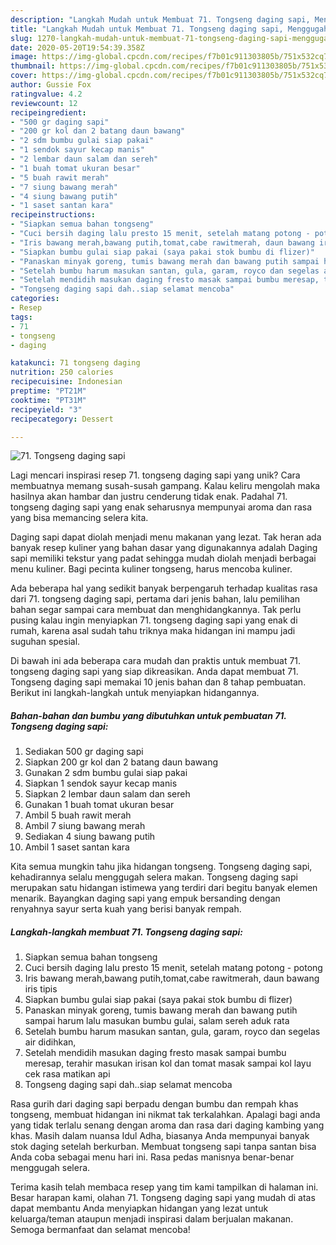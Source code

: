 ```yaml
---
description: "Langkah Mudah untuk Membuat 71. Tongseng daging sapi, Menggugah Selera"
title: "Langkah Mudah untuk Membuat 71. Tongseng daging sapi, Menggugah Selera"
slug: 1270-langkah-mudah-untuk-membuat-71-tongseng-daging-sapi-menggugah-selera
date: 2020-05-20T19:54:39.358Z
image: https://img-global.cpcdn.com/recipes/f7b01c911303805b/751x532cq70/71-tongseng-daging-sapi-foto-resep-utama.jpg
thumbnail: https://img-global.cpcdn.com/recipes/f7b01c911303805b/751x532cq70/71-tongseng-daging-sapi-foto-resep-utama.jpg
cover: https://img-global.cpcdn.com/recipes/f7b01c911303805b/751x532cq70/71-tongseng-daging-sapi-foto-resep-utama.jpg
author: Gussie Fox
ratingvalue: 4.2
reviewcount: 12
recipeingredient:
- "500 gr daging sapi"
- "200 gr kol dan 2 batang daun bawang"
- "2 sdm bumbu gulai siap pakai"
- "1 sendok sayur kecap manis"
- "2 lembar daun salam dan sereh"
- "1 buah tomat ukuran besar"
- "5 buah rawit merah"
- "7 siung bawang merah"
- "4 siung bawang putih"
- "1 saset santan kara"
recipeinstructions:
- "Siapkan semua bahan tongseng"
- "Cuci bersih daging lalu presto 15 menit, setelah matang potong - potong"
- "Iris bawang merah,bawang putih,tomat,cabe rawitmerah, daun bawang iris tipis"
- "Siapkan bumbu gulai siap pakai (saya pakai stok bumbu di flizer)"
- "Panaskan minyak goreng, tumis bawang merah dan bawang putih sampai harum lalu masukan bumbu gulai, salam sereh aduk rata"
- "Setelah bumbu harum masukan santan, gula, garam, royco dan segelas air didihkan,"
- "Setelah mendidih masukan daging fresto masak sampai bumbu meresap, terahir masukan irisan kol dan tomat masak sampai kol layu cek rasa matikan api"
- "Tongseng daging sapi dah..siap selamat mencoba"
categories:
- Resep
tags:
- 71
- tongseng
- daging

katakunci: 71 tongseng daging 
nutrition: 250 calories
recipecuisine: Indonesian
preptime: "PT21M"
cooktime: "PT31M"
recipeyield: "3"
recipecategory: Dessert

---
```



![71. Tongseng daging sapi](https://img-global.cpcdn.com/recipes/f7b01c911303805b/751x532cq70/71-tongseng-daging-sapi-foto-resep-utama.jpg)

Lagi mencari inspirasi resep 71. tongseng daging sapi yang unik? Cara membuatnya memang susah-susah gampang. Kalau keliru mengolah maka hasilnya akan hambar dan justru cenderung tidak enak. Padahal 71. tongseng daging sapi yang enak seharusnya mempunyai aroma dan rasa yang bisa memancing selera kita.

Daging sapi dapat diolah menjadi menu makanan yang lezat. Tak heran ada banyak resep kuliner yang bahan dasar yang digunakannya adalah Daging sapi memiliki tekstur yang padat sehingga mudah diolah menjadi berbagai menu kuliner. Bagi pecinta kuliner tongseng, harus mencoba kuliner.

Ada beberapa hal yang sedikit banyak berpengaruh terhadap kualitas rasa dari 71. tongseng daging sapi, pertama dari jenis bahan, lalu pemilihan bahan segar sampai cara membuat dan menghidangkannya. Tak perlu pusing kalau ingin menyiapkan 71. tongseng daging sapi yang enak di rumah, karena asal sudah tahu triknya maka hidangan ini mampu jadi suguhan spesial.


Di bawah ini ada beberapa cara mudah dan praktis untuk membuat 71. tongseng daging sapi yang siap dikreasikan. Anda dapat membuat 71. Tongseng daging sapi memakai 10 jenis bahan dan 8 tahap pembuatan. Berikut ini langkah-langkah untuk menyiapkan hidangannya.

<!--inarticleads1-->

##### Bahan-bahan dan bumbu yang dibutuhkan untuk pembuatan 71. Tongseng daging sapi:

1. Sediakan 500 gr daging sapi
1. Siapkan 200 gr kol dan 2 batang daun bawang
1. Gunakan 2 sdm bumbu gulai siap pakai
1. Siapkan 1 sendok sayur kecap manis
1. Siapkan 2 lembar daun salam dan sereh
1. Gunakan 1 buah tomat ukuran besar
1. Ambil 5 buah rawit merah
1. Ambil 7 siung bawang merah
1. Sediakan 4 siung bawang putih
1. Ambil 1 saset santan kara


Kita semua mungkin tahu jika hidangan tongseng. Tongseng daging sapi, kehadirannya selalu menggugah selera makan. Tongseng daging sapi merupakan satu hidangan istimewa yang terdiri dari begitu banyak elemen menarik. Bayangkan daging sapi yang empuk bersanding dengan renyahnya sayur serta kuah yang berisi banyak rempah. 

<!--inarticleads2-->

##### Langkah-langkah membuat 71. Tongseng daging sapi:

1. Siapkan semua bahan tongseng
1. Cuci bersih daging lalu presto 15 menit, setelah matang potong - potong
1. Iris bawang merah,bawang putih,tomat,cabe rawitmerah, daun bawang iris tipis
1. Siapkan bumbu gulai siap pakai (saya pakai stok bumbu di flizer)
1. Panaskan minyak goreng, tumis bawang merah dan bawang putih sampai harum lalu masukan bumbu gulai, salam sereh aduk rata
1. Setelah bumbu harum masukan santan, gula, garam, royco dan segelas air didihkan,
1. Setelah mendidih masukan daging fresto masak sampai bumbu meresap, terahir masukan irisan kol dan tomat masak sampai kol layu cek rasa matikan api
1. Tongseng daging sapi dah..siap selamat mencoba


Rasa gurih dari daging sapi berpadu dengan bumbu dan rempah khas tongseng, membuat hidangan ini nikmat tak terkalahkan. Apalagi bagi anda yang tidak terlalu senang dengan aroma dan rasa dari daging kambing yang khas. Masih dalam nuansa Idul Adha, biasanya Anda mempunyai banyak stok daging setelah berkurban. Membuat tongseng sapi tanpa santan bisa Anda coba sebagai menu hari ini. Rasa pedas manisnya benar-benar menggugah selera. 

Terima kasih telah membaca resep yang tim kami tampilkan di halaman ini. Besar harapan kami, olahan 71. Tongseng daging sapi yang mudah di atas dapat membantu Anda menyiapkan hidangan yang lezat untuk keluarga/teman ataupun menjadi inspirasi dalam berjualan makanan. Semoga bermanfaat dan selamat mencoba!
